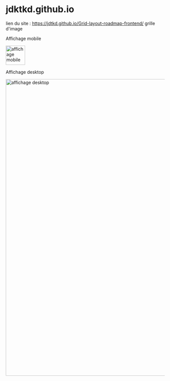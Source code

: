 # jdktkd.github.io

lien du site : https://jdtkd.github.io/Grid-layout-roadmap-frontend/
grille d'image


Affichage mobile

<img width="61" alt="affichage mobile" src="https://github.com/user-attachments/assets/1d03e62e-c5dc-41f4-9f30-c52a1b473d19">


Affichage desktop


<img width="938" alt="affichage desktop" src="https://github.com/user-attachments/assets/33ae92b2-6e7b-47fb-9bb9-dfd1e8d2e5b5">

